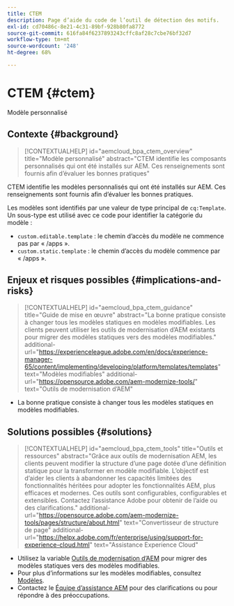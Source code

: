 ```yaml
---
title: CTEM
description: Page d’aide du code de l’outil de détection des motifs.
exl-id: cd70486c-8e21-4c31-89bf-928b80fa8772
source-git-commit: 616fa84f6237893243cffc8af28c7cbe76bf32d7
workflow-type: tm+mt
source-wordcount: '248'
ht-degree: 68%

---
```


# CTEM {#ctem}

Modèle personnalisé

## Contexte {#background}

>[!CONTEXTUALHELP]
>id="aemcloud_bpa_ctem_overview"
>title="Modèle personnalisé"
>abstract="CTEM identifie les composants personnalisés qui ont été installés sur AEM. Ces renseignements sont fournis afin d’évaluer les bonnes pratiques"

CTEM identifie les modèles personnalisés qui ont été installés sur AEM. Ces renseignements sont fournis afin d’évaluer les bonnes pratiques.

Les modèles sont identifiés par une valeur de type principal de `cq:Template`. Un sous-type est utilisé avec ce code pour identifier la catégorie du modèle :

* `custom.editable.template` : le chemin d’accès du modèle ne commence pas par « /apps ».
* `custom.static.template` : le chemin d’accès du modèle commence par « /apps ».

## Enjeux et risques possibles {#implications-and-risks}

>[!CONTEXTUALHELP]
>id="aemcloud_bpa_ctem_guidance"
>title="Guide de mise en œuvre"
>abstract="La bonne pratique consiste à changer tous les modèles statiques en modèles modifiables. Les clients peuvent utiliser les outils de modernisation d’AEM existants pour migrer des modèles statiques vers des modèles modifiables."
>additional-url="https://experienceleague.adobe.com/en/docs/experience-manager-65/content/implementing/developing/platform/templates/templates" text="Modèles modifiables"
>additional-url="https://opensource.adobe.com/aem-modernize-tools/" text="Outils de modernisation d’AEM"

* La bonne pratique consiste à changer tous les modèles statiques en modèles modifiables.

## Solutions possibles {#solutions}

>[!CONTEXTUALHELP]
>id="aemcloud_bpa_ctem_tools"
>title="Outils et ressources"
>abstract="Grâce aux outils de modernisation AEM, les clients peuvent modifier la structure d’une page dotée d’une définition statique pour la transformer en modèle modifiable. L’objectif est d’aider les clients à abandonner les capacités limitées des fonctionnalités héritées pour adopter les fonctionnalités AEM, plus efficaces et modernes. Ces outils sont configurables, configurables et extensibles. Contactez l’assistance Adobe pour obtenir de l’aide ou des clarifications."
>additional-url="https://opensource.adobe.com/aem-modernize-tools/pages/structure/about.html" text="Convertisseur de structure de page"
>additional-url="https://helpx.adobe.com/fr/enterprise/using/support-for-experience-cloud.html" text="Assistance Experience Cloud"

* Utilisez la variable [Outils de modernisation d’AEM](https://opensource.adobe.com/aem-modernize-tools/) pour migrer des modèles statiques vers des modèles modifiables.
* Pour plus d’informations sur les modèles modifiables, consultez [Modèles](https://experienceleague.adobe.com/en/docs/experience-manager-65/content/implementing/developing/platform/templates/templates).
* Contactez le [Équipe d’assistance AEM](https://helpx.adobe.com/fr/enterprise/using/support-for-experience-cloud.html) pour des clarifications ou pour répondre à des préoccupations.
